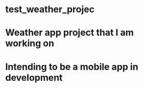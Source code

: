 # test_weather_projec
# Weather app project that I am working on
# Intending to be a mobile app in development

